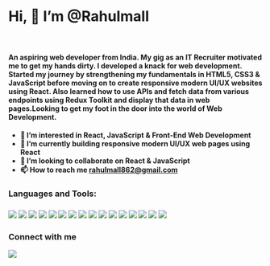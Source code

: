  <h1> Hi, 👋 I’m @Rahulmall</h1> <br/>
 
 <h4> An aspiring web developer from India. My gig as an IT Recruiter motivated me to get my hands dirty. I developed a knack for web development. 
Started my journey by strengthening my fundamentals in HTML5, CSS3 & JavaScript before moving on to create responsive modern UI/UX websites using React. 
Also learned how to use APIs and fetch data from various endpoints using Redux Toolkit and display that data in web pages.Looking to get my foot in the door into the world of Web Development.<h4/>
 
- 👀 I’m interested in React, JavaScript & Front-End Web Development
- 🌱 I’m currently building responsive modern UI/UX web pages using React 
- 💞️ I’m looking to collaborate on React & JavaScript
- 📫 How to reach me rahulmall862@gmail.com

<h3>Languages and Tools:<h3/> 
<img src="https://img.shields.io/badge/React-20232A?style=for-the-badge&logo=react&logoColor=61DAFB"/>
<img src="https://img.shields.io/badge/React_Router-CA4245?style=for-the-badge&logo=react-router&logoColor=white"/>
<img src="https://img.shields.io/badge/npm-CB3837?style=for-the-badge&logo=npm&logoColor=white"/>
<img src="https://img.shields.io/badge/JavaScript-323330?style=for-the-badge&logo=javascript&logoColor=F7DF1E"/>
<img src="https://img.shields.io/badge/CSS3-1572B6?style=for-the-badge&logo=css3&logoColor=white"/>
<img src="https://img.shields.io/badge/HTML5-E34F26?style=for-the-badge&logo=html5&logoColor=white"/>
<img src="https://img.shields.io/badge/Node.js-339933?style=for-the-badge&logo=nodedotjs&logoColor=white"/>
<img src="https://img.shields.io/badge/Bootstrap-563D7C?style=for-the-badge&logo=bootstrap&logoColor=white"/>
<img src="https://img.shields.io/badge/json-5E5C5C?style=for-the-badge&logo=json&logoColor=white"/>
<img src="https://img.shields.io/badge/jQuery-0769AD?style=for-the-badge&logo=jquery&logoColor=white"/>
<img src="https://img.shields.io/badge/Ant%20Design-1890FF?style=for-the-badge&logo=antdesign&logoColor=white"/>
<img src="https://img.shields.io/badge/Chart.js-FF6384?style=for-the-badge&logo=chartdotjs&logoColor=white"/>
<img src="https://img.shields.io/badge/Material%20UI-007FFF?style=for-the-badge&logo=mui&logoColor=white">
<img src="https://img.shields.io/badge/Figma-F24E1E?style=for-the-badge&logo=figma&logoColor=white"/>
<img src="https://img.shields.io/badge/Babel-F9DC3E?style=for-the-badge&logo=babel&logoColor=white"/>
<img src="https://img.shields.io/badge/Postman-FF6C37?style=for-the-badge&logo=Postman&logoColor=white"/>
 
 <h3>Connect with me</h3>
<a href="https://www.linkedin.com/in/rahulrameshmall?lipi=urn%3Ali%3Apage%3Ad_flagship3_profile_view_base_contact_details%3BFcTNQxtqTdiWcUVdeR4DSA%3D%3D" target="_blank"> <img src="https://img.shields.io/badge/LinkedIn-0077B5?style=for-the-badge&logo=linkedin&logoColor=white"/></a>
 


<!---
Rahulmall/Rahulmall is a ✨ special ✨ repository because its `README.md` (this file) appears on your GitHub profile.
You can click the Preview link to take a look at your changes.
---

